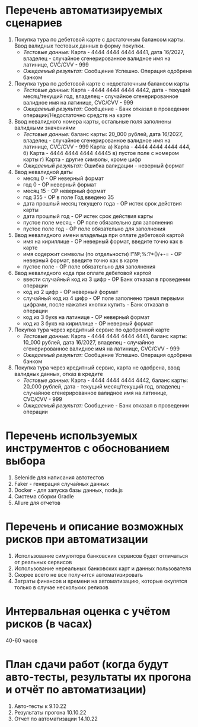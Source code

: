 # Перечень автоматизируемых сценариев
1. Покупка тура по дебетовой карте с достаточным балансом карты. Ввод валидных тестовых данных в форму покупки. 
   - *Тестовые данные:* Карта - 4444 4444 4444 4441, дата 16/2027, владелец - случайное сгенерированное валидное имя на латинице, CVC/CVV - 999
   - *Ожидаемый результат:* Сообщение Успешно. Операция одобрена банком
2. Покупка тура по дебетовой карте с недостаточным балансом карты
   - *Тестовые данные:* Карта - 4444 4444 4444 4442, дата - текущий месяц/текущий год, владелец - случайное сгенерированное валидное имя на латинице, CVC/CVV - 999
   - *Ожидаемый результат:* Сообщение - Банк отказал в проведении операции/Недостаточно средств на карте
3. Ввод невалидного номера карты, остальные поля заполнены валидными значениями
   - *Тестовые данные:* баланс карты: 20_000 рублей, дата 16/2027, владелец - случайное сгенерированное валидное имя на латинице, CVC/CVV - 999
   Карта: а) Карта - 4444 4444 4444 444, б) Карта - 4444 4444 4444 44445 в) пустое поле с номером карты г) Карта - другие символы, кроме цифр
   - *Ожидаемый результат:* Ошибка валидации - неверный формат
4. Ввод невалидной даты
   - месяц 0 - ОР неверный формат
   - год 0 - ОР неверный формат
   - месяц 15 - ОР неверный формат
   - год 355 - ОР в поле Год введено 35
   - дата прошлый месяц текущего года - ОР истек срок действия карты
   - дата прошлый год - ОР истек срок действия карты
   - пустое поле месяц - ОР поле обязательно для заполнения
   - пустое поле год - ОР поле обязательно для заполнения
5. Ввод невалидного имени владельца при оплате дебетовой картой
   - имя на кириллице - ОР неверный формат, введите точно как в карте
   - имя содержит символы (по отдельности) !"№;%:?*()/+-= - ОР неверный формат, введите точно как в карте
   - пустое поле - ОР поле обязательно для заполнения
6. Ввод невалидного кода при оплате дебетовой картой
   - ввести случайный код из 3 цифр - ОР Банк отказал в проведении операции
   - код из 2 цифр - ОР неверный формат
   - случайный код из 4 цифр - ОР поле заполнено тремя первыми цифрами, после нажатия кнопки купить - Банк отказал в операции
   - код из 3 букв на латинице - ОР неверный формат
   - код из 3 букв на кириллице - ОР неверный формат
7. Покупка тура через кредитный сервис по одобренной карте
   - *Тестовые данные:* Карта - 4444 4444 4444 4441, баланс карты: 10_000 рублей, дата 16/2027, владелец - случайное сгенерированное валидное имя на латинице, CVC/CVV - 999
   - *Ожидаемый результат:* Сообщение Успешно. Операция одобрена банком
8. Покупка тура через кредитный сервис, карта не одобрена, ввод валидных данных, отказ в кредите
   - *Тестовые данные:* Карта - 4444 4444 4444 4442, баланс карты: 20_000 рублей, дата - текущий месяц/текущий год, владелец - случайное сгенерированное валидное имя на латинице, CVC/CVV - 999
   - *Ожидаемый результат:* Сообщение - Банк отказал в проведении операции
# Перечень используемых инструментов с обоснованием выбора
1. Selenide для написания автотестов
2. Faker - генерация случайных данных
3. Docker - для запуска базы данных, node.js
4. Система сборки Gradle
5. Allure для отчетов
# Перечень и описание возможных рисков при автоматизации
1. Использование симулятора банковских сервисов будет отличаться от реальных сервисов
2. Использование нереальных банковских карт и данных пользователя
3. Скорее всего не все получится автоматизировать
4. Затраты финансов и времени на автоматизацию, которые окупятся только в случае нескольких релизов
# Интервальная оценка с учётом рисков (в часах)
40-60 часов
# План сдачи работ (когда будут авто-тесты, результаты их прогона и отчёт по автоматизации)
1. Авто-тесты к 9.10.22
2. Результаты прогона 10.10.22
3. Отчет по автоматизации 14.10.22